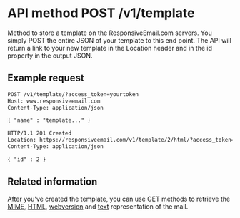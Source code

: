 # API method POST /v1/template

Method to store a template on the ResponsiveEmail.com servers. You simply POST
the entire JSON of your template to this end point. The API will return a link
to your new template in the Location header and in the id property in the output
JSON.

## Example request

```txt
POST /v1/template/?access_token=yourtoken
Host: www.responsiveemail.com
Content-Type: application/json

{ "name" : "template..." }

HTTP/1.1 201 Created
Location: https://responsiveemail.com/v1/template/2/html/?access_token=yourtoken
Content-Type: application/json

{ "id" : 2 }
```

## Related information

After you've created the template, you can use GET methods to retrieve the 
[MIME](copernica-docs:ResponsiveEmail/api/get-template-mime),
[HTML](copernica-docs:ResponsiveEmail/api/get-template-html), 
[webversion](copernica-docs:ResponsiveEmail/api/get-template-webversion) and
[text](copernica-docs:ResponsiveEmail/api/get-template-text) 
representation of the mail.
